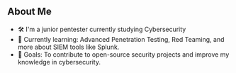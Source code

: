 ## About Me
- 🛠 I'm a junior pentester currently studying Cybersecurity
- 🌱 Currently learning: Advanced Penetration Testing, Red Teaming, and more about SIEM tools like Splunk.
- 🎯 Goals: To contribute to open-source security projects and improve my knowledge in cybersecurity.

